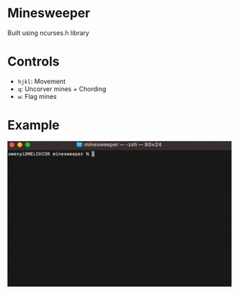 # Minesweeper

Built using ncurses.h library

# Controls

- `hjkl`: Movement
- `q`: Uncorver mines + Chording 
- `w`: Flag mines

# Example

[![Example](https://raw.githubusercontent.com/owenyi2/ncurses_minesweeper/main/examples/example.gif)](https://raw.githubusercontent.com/owenyi2/ncurses_minesweeper/main/examples/example.gif)
